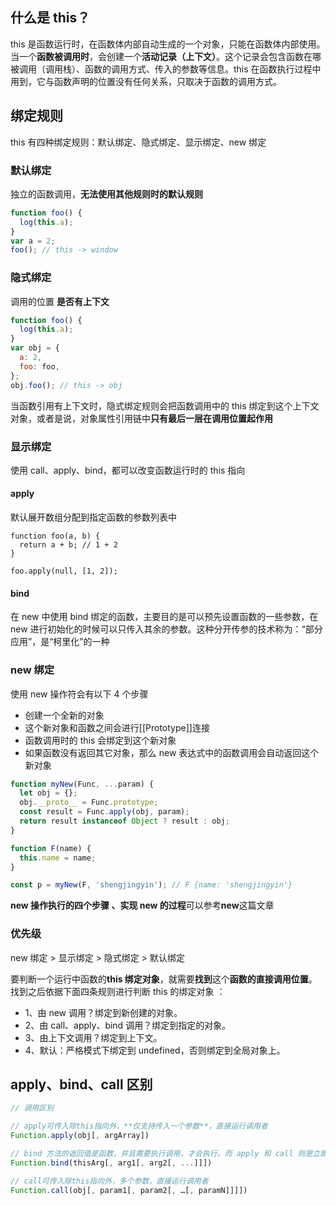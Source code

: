 ## 什么是 this？

this 是函数运行时，在函数体内部自动生成的一个对象，只能在函数体内部使用。当一个**函数被调用时**，会创建一个**活动记录（上下文）**。这个记录会包含函数在哪被调用（调用栈）、函数的调用方式、传入的参数等信息。this 在函数执行过程中用到，它与函数声明的位置没有任何关系，只取决于函数的调用方式。

## 绑定规则

this 有四种绑定规则：默认绑定、隐式绑定、显示绑定、new 绑定

### 默认绑定

独立的函数调用，**无法使用其他规则时的默认规则**

```js
function foo() {
  log(this.a);
}
var a = 2;
foo(); // this -> window
```

### 隐式绑定

调用的位置 **是否有上下文**

```js
function foo() {
  log(this.a);
}
var obj = {
  a: 2,
  foo: foo,
};
obj.foo(); // this -> obj
```

当函数引用有上下文时，隐式绑定规则会把函数调用中的 this 绑定到这个上下文对象，或者是说，对象属性引用链中**只有最后一层在调用位置起作用**

### 显示绑定

使用 call、apply、bind，都可以改变函数运行时的 this 指向

#### apply

默认展开数组分配到指定函数的参数列表中

```js{5}
function foo(a, b) {
  return a + b; // 1 + 2
}

foo.apply(null, [1, 2]);
```

#### bind

在 new 中使用 bind 绑定的函数，主要目的是可以预先设置函数的一些参数，在 new 进行初始化的时候可以只传入其余的参数。这种分开传参的技术称为：“部分应用”，是“柯里化”的一种

### new 绑定

使用 new 操作符会有以下 4 个步骤

- 创建一个全新的对象
- 这个新对象和函数之间会进行[[Prototype]]连接
- 函数调用时的 this 会绑定到这个新对象
- 如果函数没有返回其它对象，那么 new 表达式中的函数调用会自动返回这个新对象

```js
function myNew(Func, ...param) {
  let obj = {};
  obj.__proto__ = Func.prototype;
  const result = Func.apply(obj, param);
  return result instanceof Object ? result : obj;
}

function F(name) {
  this.name = name;
}

const p = myNew(F, 'shengjingyin'); // F {name: 'shengjingyin'}
```

**new 操作执行的四个步骤 、实现 new 的过程**可以参考**new**这篇文章

### 优先级

new 绑定 > 显示绑定 > 隐式绑定 > 默认绑定

要判断一个运行中函数的**this 绑定对象**，就需要**找到**这个**函数的直接调用位置**。找到之后依据下面四条规则进行判断 this 的绑定对象 ：

- 1、由 new 调用？绑定到新创建的对象。
- 2、由 call、apply、bind 调用？绑定到指定的对象。
- 3、由上下文调用？绑定到上下文。
- 4、默认：严格模式下绑定到 undefined，否则绑定到全局对象上。

## apply、bind、call 区别

```js
// 调用区别

// apply可传入除this指向外，**仅支持传入一个参数**，直接运行调用者
Function.apply(obj[, argArray])

// bind 方法的返回值是函数，并且需要执行调用，才会执行。而 apply 和 call 则是立即调用。
Function.bind(thisArg[, arg1[, arg2[, ...]]])

// call可传入除this指向外，多个参数，直接运行调用者
Function.call(obj[, param1[, param2[, …[, paramN]]]])
```
